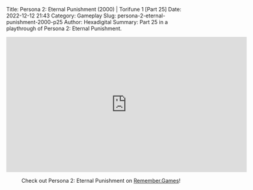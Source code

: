 Title: Persona 2: Eternal Punishment (2000) | Torifune 1 [Part 25]
Date: 2022-12-12 21:43
Category: Gameplay
Slug: persona-2-eternal-punishment-2000-p25
Author: Hexadigital
Summary: Part 25 in a playthrough of Persona 2: Eternal Punishment.

<center><iframe src="https://www.youtube.com/embed/ZF1ucyo6jcI?feature=oembed" allow="accelerometer; autoplay; encrypted-media; gyroscope; picture-in-picture" width="640" height="360" frameborder="0"></iframe>

Check out Persona 2: Eternal Punishment on [Remember.Games](https://remember.games/game/4628/persona-2-eternal-punishment/)!</center>

